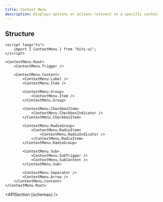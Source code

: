 ```yaml
---
title: Context Menu
description: Displays options or actions relevant to a specific context or selected item, triggered by a right-click.
---
```


<script>
	import { APISection, ComponentPreview, ContextMenuDemo } from '@/components'
	export let schemas;
</script>

<ComponentPreview name="context-menu-demo" comp="ContextMenu">

<ContextMenuDemo slot="preview" />

</ComponentPreview>

## Structure

```svelte
<script lang="ts">
	import { ContextMenu } from "bits-ui";
</script>

<ContextMenu.Root>
	<ContextMenu.Trigger />

	<ContextMenu.Content>
		<ContextMenu.Label />
		<ContextMenu.Item />

		<ContextMenu.Group>
			<ContextMenu.Item />
		</ContextMenu.Group>

		<ContextMenu.CheckboxItem>
			<ContextMenu.CheckboxIndicator />
		</ContextMenu.CheckboxItem>

		<ContextMenu.RadioGroup>
			<ContextMenu.RadioItem>
				<ContextMenu.RadioIndicator />
			</ContextMenu.RadioItem>
		</ContextMenu.RadioGroup>

		<ContextMenu.Sub>
			<ContextMenu.SubTrigger />
			<ContextMenu.SubContent />
		</ContextMenu.Sub>

		<ContextMenu.Separator />
		<ContextMenu.Arrow />
	</ContextMenu.Content>
</ContextMenu.Root>
```

<APISection {schemas} />
